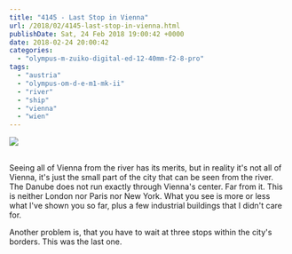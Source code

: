 ```yaml
---
title: "4145 - Last Stop in Vienna"
url: /2018/02/4145-last-stop-in-vienna.html
publishDate: Sat, 24 Feb 2018 19:00:42 +0000
date: 2018-02-24 20:00:42
categories: 
  - "olympus-m-zuiko-digital-ed-12-40mm-f2-8-pro"
tags: 
  - "austria"
  - "olympus-om-d-e-m1-mk-ii"
  - "river"
  - "ship"
  - "vienna"
  - "wien"
---
```

<div class="container">
<div class="center"><a target="_blank" href="https://d25zfm9zpd7gm5.cloudfront.net/1200x1200/2017/20170605_092241_lr.jpg"><img class="webfeedsFeaturedVisual" src="https://d25zfm9zpd7gm5.cloudfront.net/0600x0600/2017/20170605_092241_lr.jpg" /></a></div>
</div>
<br />

Seeing all of Vienna from the river has its merits, but in reality it's not all of Vienna, it's just the small part of the city that can be seen from the river. The Danube does not run exactly through Vienna's center. Far from it. This is neither London nor Paris nor New York. What you see is more or less what I've shown you so far, plus a few industrial buildings that I didn't care for.

Another problem is, that you have to wait at three stops within the city's borders. This was the last one.
